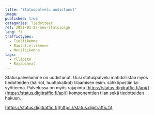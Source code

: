 ```yaml
---
title: 'Statuspalvelu uudistunut'
image:
published: true
categories: Tiedotteet
ref: 2021-01-27-new-statuspage
lang: fi
traffictypes:
  - Tieliikenne
  - Rautatieliikenne
  - Meriliikenne
tags:
  - Ylläpito
  - Rajapinnat
---
```


Statuspalvelumme on uudistunut. Uusi statuspalvelu mahdollistaa myös tiedotteiden (häiriöt, huoltokatkot)
tilaamisen esim. sähköpostiin tai syötteenä. Palvelussa on myös rajapinta [https://status.digitraffic.fi/api/](https://status.digitraffic.fi/api/)
komponenttien tilan sekä tiedotteiden hakuun.

[https://status.digitraffic.fi](https://status.digitraffic.fi)
